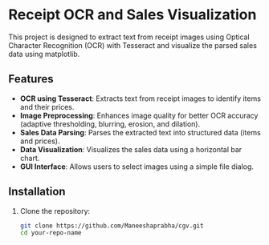 # Receipt OCR and Sales Visualization

This project is designed to extract text from receipt images using Optical Character Recognition (OCR) with Tesseract and visualize the parsed sales data using matplotlib.

## Features

- **OCR using Tesseract**: Extracts text from receipt images to identify items and their prices.
- **Image Preprocessing**: Enhances image quality for better OCR accuracy (adaptive thresholding, blurring, erosion, and dilation).
- **Sales Data Parsing**: Parses the extracted text into structured data (items and prices).
- **Data Visualization**: Visualizes the sales data using a horizontal bar chart.
- **GUI Interface**: Allows users to select images using a simple file dialog.

## Installation

1. Clone the repository:
   ```bash
   git clone https://github.com/Maneeshaprabha/cgv.git
   cd your-repo-name
